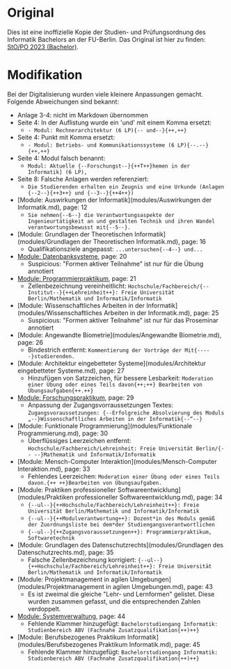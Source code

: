 # Original

Dies ist eine inoffizielle Kopie der Studien- und Prüfungsordnung des Informatik
Bachelors an der FU-Berlin. Das Original ist hier zu finden:
[StO/PO 2023 (Bachelor)](https://www.imp.fu-berlin.de/fbv/pruefungsbuero/Studien--und-Pruefungsordnungen/StOPO_BSc_Inf_-2023.pdf).

# Modifikation

Bei der Digitalisierung wurden viele kleinere Anpassungen gemacht. Folgende
Abweichungen sind bekannt:

- Anlage 3-4: nicht im Markdown übernommen
- Seite 4: In der Auflistung wurde ein 'und' mit einem Komma ersetzt:
    - `- Modul: Rechnerarchitektur (6 LP){-- und--}{++,++}`
- Seite 4: Punkt mit Komma ersetzt:
    - `- Modul: Betriebs- und Kommunikationssysteme (6 LP){--.--}{++,++}`
- Seite 4: Modul falsch benannt:
    - `Modul: Aktuelle {--Forschungst--}{++T++}hemen in der Informatik] (6 LP),`
- Seite 8: Falsche Anlagen werden referenziert:
    - `Die Studierenden erhalten ein Zeugnis und eine Urkunde (Anlagen {--2--}{++3++} und {--3--}{++4++})`
- [Module: Auswirkungen der Informatik](modules/Auswirkungen der Informatik.md), page: 12
    - `Sie nehmen{--6--} die Verantwortungsaspekte der Ingenieurtätigkeit an und gestalten Technik und ihren Wandel verantwortungsbewusst mit{--5--}.`
- [Module: Grundlagen der Theoretischen Informatik](modules/Grundlagen der Theoretischen Informatik.md), page: 16
    - Qualifikationsziele angepasst: `...untersuchen{--4--} und...`
- [Module: Datenbanksysteme](modules/Datenbanksysteme.md), page: 20
    - Suspicious: "Formen aktiver Teilnahme" ist nur für die Übung annotiert
- [Module: Programmierpraktikum](modules/Programmierpraktikum.md), page: 21
    - Zellenbezeichnung vereinheitlicht: `Hochschule/Fachbereich/{--Institut--}{++Lehreinheit++}: Freie Universität Berlin/Mathematik und Informatik/Informatik`
- [Module: Wissenschaftliches Arbeiten in der Informatik](modules/Wissenschaftliches Arbeiten in der Informatik.md), page: 25
    - Suspicious: "Formen aktiver Teilnahme" ist nur für das Proseminar annotiert
- [Module: Angewandte Biometrie](modules/Angewandte Biometrie.md), page: 26
    - Bindestrich entfernt: `Kommentierung der Vorträge der Mit{-----}studierenden.`
- [Module: Architektur eingebetteter Systeme](modules/Architektur eingebetteter Systeme.md), page: 27
    - Hinzufügen von Satzzeichen, für bessere Lesbarkeit: `Moderation einer Übung oder eines Teils davon{++;++} Bearbeiten von Übungsaufgaben{++.++}`
- [Module: Forschungspraktikum](modules/Forschungspraktikum.md), page: 29
    - Anpassung der Zugangsvorraussetzungen Textes: `Zugangsvoraussetzungen: {--Erfolgreiche Absolvierung des Moduls „--}Wissenschaftliches Arbeiten in der Informatik{--“--}`
- [Module: Funktionale Programmierung](modules/Funktionale Programmierung.md), page: 30
    - Überflüssiges Leerzeichen entfernt: `Hochschule/Fachbereich/Lehreinheit: Freie Universität Berlin/{-- --}Mathematik und Informatik/Informatik`
- [Module: Mensch-Computer Interaktion](modules/Mensch-Computer Interaktion.md), page: 33
    - Fehlendes Leerzeichen: `Moderation einer Übung oder eines Teils davon.{++ ++}Bearbeiten von Übungsaufgaben.`
- [Module: Praktiken professioneller Softwareentwicklung](modules/Praktiken professioneller Softwareentwicklung.md), page: 34
    - `{--ul--}{++Hochschule/Fachbereich/Lehreinheit++}: Freie Universität Berlin/Mathematik und Informatik/Informatik`
    - `{--ul--}{++Modulverantwortung++}: Dozent*in des Moduls gemäß der Zuordnungsliste bei dem*der Studiengangsverantwortlichen`
    - `{--ul--}{++Zugangsvoraussetzungen++}: Programmierpraktikum, Softwaretechnik`
- [Module: Grundlagen des Datenschutzrechts](modules/Grundlagen des Datenschutzrechts.md), page: 35
    - Falsche Zellenbezeichnung korrigiert: `{--ul--}{++Hochschule/Fachbereich/Lehreinheit++}: Freie Universität Berlin/Mathematik und Informatik/Informatik`
- [Module: Projektmanagement in agilen Umgebungen](modules/Projektmanagement in agilen Umgebungen.md), page: 43
    - Es ist zweimal die gleiche "Lehr- und Lernformen" gelistet. Diese wurden zusammen gefasst, und die entsprechenden Zahlen verdoppelt.
- [Module: Systemverwaltung](modules/Systemverwaltung.md), page: 44
    - Fehlende Klammer hinzugefügt: `Bachelorstudiengang Informatik: Studienbereich ABV (Fachnahe Zusatzqualifikation{++)++}`
- [Module: Berufsbezogenes Praktikum Informatik](modules/Berufsbezogenes Praktikum Informatik.md), page: 45
    - Fehlende Klammer hinzugefügt: `Bachelorstudiengang Informatik: Studienbereich ABV (Fachnahe Zusatzqualifikation{++)++}`
